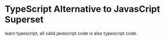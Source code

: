 # TypeScript Alternative to JavasCript Superset

learn typescript, all valid javascript code is also typescript code. 
